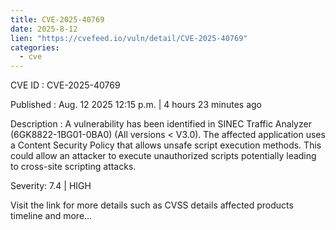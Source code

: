 ```yaml
--- 
title: CVE-2025-40769
date: 2025-8-12
lien: "https://cvefeed.io/vuln/detail/CVE-2025-40769"
categories:
  - cve
---
```


CVE ID : CVE-2025-40769

Published :  Aug. 12
2025
12:15 p.m. | 4 hours
23 minutes ago

Description : A vulnerability has been identified in SINEC Traffic Analyzer (6GK8822-1BG01-0BA0) (All versions < V3.0). The affected application uses a Content Security Policy that allows unsafe script execution methods. This could allow an attacker to execute unauthorized scripts
potentially leading to cross-site scripting attacks.

Severity: 7.4 | HIGH

Visit the link for more details
such as CVSS details
affected products
timeline
and more...
